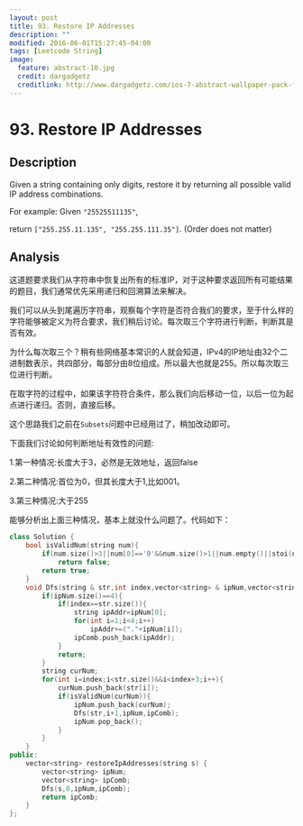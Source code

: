 ```yaml
---
layout: post
title: 93. Restore IP Addresses
description: ""
modified: 2016-06-01T15:27:45-04:00
tags: [Leetcode String]
image:
  feature: abstract-10.jpg
  credit: dargadgetz
  creditlink: http://www.dargadgetz.com/ios-7-abstract-wallpaper-pack-for-iphone-5-and-ipod-touch-retina/
---
```

# 93. Restore IP Addresses

## Description

Given a string containing only digits, restore it by returning all possible valid IP address combinations.

For example:
Given ```"25525511135"```,

return ```["255.255.11.135", "255.255.111.35"]```. (Order does not matter)

## Analysis

这道题要求我们从字符串中恢复出所有的标准IP，对于这种要求返回所有可能结果的题目，我们通常优先采用递归和回溯算法来解决。

我们可以从头到尾遍历字符串，观察每个字符是否符合我们的要求，至于什么样的字符能够被定义为符合要求，我们稍后讨论。每次取三个字符进行判断，判断其是否有效。

为什么每次取三个？稍有些网络基本常识的人就会知道，IPv4的IP地址由32个二进制数表示，共四部分，每部分由8位组成。所以最大也就是255。所以每次取三位进行判断。

在取字符的过程中，如果该字符符合条件，那么我们向后移动一位，以后一位为起点进行递归。否则，直接后移。

这个思路我们之前在```Subsets```问题中已经用过了，稍加改动即可。

下面我们讨论如何判断地址有效性的问题:

1.第一种情况:长度大于3，必然是无效地址，返回false

2.第二种情况:首位为0，但其长度大于1,比如001。

3.第三种情况:大于255

能够分析出上面三种情况，基本上就没什么问题了。代码如下：

```c++
class Solution {
    bool isValidNum(string num){
        if(num.size()>3||num[0]=='0'&&num.size()>1||num.empty()||stoi(num)>255)
            return false;
        return true;
    }
    void Dfs(string & str,int index,vector<string> & ipNum,vector<string> & ipComb){
        if(ipNum.size()==4){
            if(index==str.size()){
                string ipAddr=ipNum[0];
                for(int i=1;i<4;i++)
                    ipAddr+=("."+ipNum[i]);
                ipComb.push_back(ipAddr);
            }
            return;
        }
        string curNum;
        for(int i=index;i<str.size()&&i<index+3;i++){
            curNum.push_back(str[i]);
            if(isValidNum(curNum)){
                ipNum.push_back(curNum);
                Dfs(str,i+1,ipNum,ipComb);
                ipNum.pop_back();
            }
        }
    }
public:
    vector<string> restoreIpAddresses(string s) {
        vector<string> ipNum;
        vector<string> ipComb;
        Dfs(s,0,ipNum,ipComb);
        return ipComb;
    }
};
```
